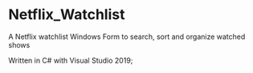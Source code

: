 # Netflix_Watchlist
A Netflix watchlist Windows Form to search, sort and organize watched shows

Written in C# with Visual Studio 2019;
